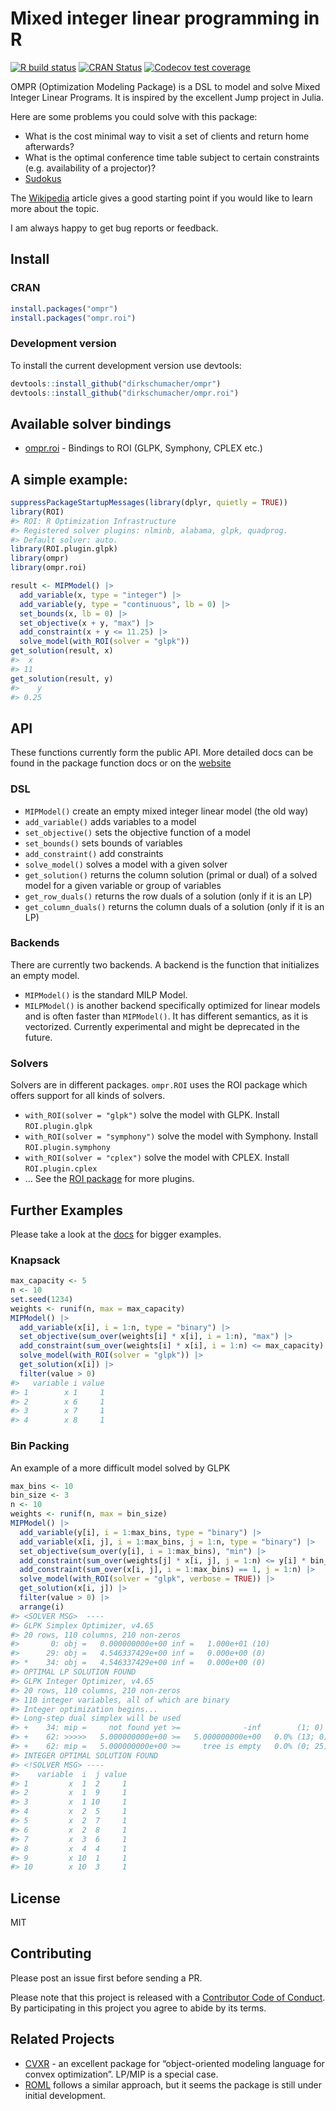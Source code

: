 
<!-- README.md is generated from README.Rmd. Please edit that file -->

# Mixed integer linear programming in R

<!-- badges: start -->

[![R build
status](https://github.com/dirkschumacher/ompr/workflows/R-CMD-check/badge.svg)](https://github.com/dirkschumacher/ompr/actions)
[![CRAN
Status](https://www.r-pkg.org/badges/version/ompr)](https://cran.r-project.org/package=ompr)
[![Codecov test
coverage](https://codecov.io/gh/dirkschumacher/ompr/branch/master/graph/badge.svg)](https://app.codecov.io/gh/dirkschumacher/ompr?branch=master)
<!-- badges: end -->

OMPR (Optimization Modeling Package) is a DSL to model and solve Mixed
Integer Linear Programs. It is inspired by the excellent Jump project in
Julia.

Here are some problems you could solve with this package:

-   What is the cost minimal way to visit a set of clients and return
    home afterwards?
-   What is the optimal conference time table subject to certain
    constraints (e.g. availability of a projector)?
-   [Sudokus](https://github.com/dirkschumacher/r-sudoku)

The [Wikipedia](https://en.wikipedia.org/wiki/Integer_programming)
article gives a good starting point if you would like to learn more
about the topic.

I am always happy to get bug reports or feedback.

## Install

### CRAN

``` r
install.packages("ompr")
install.packages("ompr.roi")
```

### Development version

To install the current development version use devtools:

``` r
devtools::install_github("dirkschumacher/ompr")
devtools::install_github("dirkschumacher/ompr.roi")
```

## Available solver bindings

-   [ompr.roi](https://github.com/dirkschumacher/ompr.roi) - Bindings to
    ROI (GLPK, Symphony, CPLEX etc.)

## A simple example:

``` r
suppressPackageStartupMessages(library(dplyr, quietly = TRUE)) 
library(ROI)
#> ROI: R Optimization Infrastructure
#> Registered solver plugins: nlminb, alabama, glpk, quadprog.
#> Default solver: auto.
library(ROI.plugin.glpk)
library(ompr)
library(ompr.roi)

result <- MIPModel() |>
  add_variable(x, type = "integer") |>
  add_variable(y, type = "continuous", lb = 0) |>
  set_bounds(x, lb = 0) |>
  set_objective(x + y, "max") |>
  add_constraint(x + y <= 11.25) |>
  solve_model(with_ROI(solver = "glpk"))
get_solution(result, x)
#>  x 
#> 11
get_solution(result, y)
#>    y 
#> 0.25
```

## API

These functions currently form the public API. More detailed docs can be
found in the package function docs or on the
[website](https://dirkschumacher.github.io/ompr)

### DSL

-   `MIPModel()` create an empty mixed integer linear model (the old
    way)
-   `add_variable()` adds variables to a model
-   `set_objective()` sets the objective function of a model
-   `set_bounds()` sets bounds of variables
-   `add_constraint()` add constraints
-   `solve_model()` solves a model with a given solver
-   `get_solution()` returns the column solution (primal or dual) of a
    solved model for a given variable or group of variables
-   `get_row_duals()` returns the row duals of a solution (only if it is
    an LP)
-   `get_column_duals()` returns the column duals of a solution (only if
    it is an LP)

### Backends

There are currently two backends. A backend is the function that
initializes an empty model.

-   `MIPModel()` is the standard MILP Model.
-   `MILPModel()` is another backend specifically optimized for linear
    models and is often faster than `MIPModel()`. It has different
    semantics, as it is vectorized. Currently experimental and might be
    deprecated in the future.

### Solvers

Solvers are in different packages. `ompr.ROI` uses the ROI package which
offers support for all kinds of solvers.

-   `with_ROI(solver = "glpk")` solve the model with GLPK. Install
    `ROI.plugin.glpk`
-   `with_ROI(solver = "symphony")` solve the model with Symphony.
    Install `ROI.plugin.symphony`
-   `with_ROI(solver = "cplex")` solve the model with CPLEX. Install
    `ROI.plugin.cplex`
-   … See the [ROI package](https://CRAN.R-project.org/package=ROI) for
    more plugins.

## Further Examples

Please take a look at the
[docs](https://dirkschumacher.github.io/ompr/articles/index.html) for
bigger examples.

### Knapsack

``` r
max_capacity <- 5
n <- 10
set.seed(1234)
weights <- runif(n, max = max_capacity)
MIPModel() |>
  add_variable(x[i], i = 1:n, type = "binary") |>
  set_objective(sum_over(weights[i] * x[i], i = 1:n), "max") |>
  add_constraint(sum_over(weights[i] * x[i], i = 1:n) <= max_capacity) |>
  solve_model(with_ROI(solver = "glpk")) |>
  get_solution(x[i]) |>
  filter(value > 0)
#>   variable i value
#> 1        x 1     1
#> 2        x 6     1
#> 3        x 7     1
#> 4        x 8     1
```

### Bin Packing

An example of a more difficult model solved by GLPK

``` r
max_bins <- 10
bin_size <- 3
n <- 10
weights <- runif(n, max = bin_size)
MIPModel() |>
  add_variable(y[i], i = 1:max_bins, type = "binary") |>
  add_variable(x[i, j], i = 1:max_bins, j = 1:n, type = "binary") |>
  set_objective(sum_over(y[i], i = 1:max_bins), "min") |>
  add_constraint(sum_over(weights[j] * x[i, j], j = 1:n) <= y[i] * bin_size, i = 1:max_bins) |>
  add_constraint(sum_over(x[i, j], i = 1:max_bins) == 1, j = 1:n) |>
  solve_model(with_ROI(solver = "glpk", verbose = TRUE)) |>
  get_solution(x[i, j]) |>
  filter(value > 0) |>
  arrange(i)
#> <SOLVER MSG>  ----
#> GLPK Simplex Optimizer, v4.65
#> 20 rows, 110 columns, 210 non-zeros
#>       0: obj =   0.000000000e+00 inf =   1.000e+01 (10)
#>      29: obj =   4.546337429e+00 inf =   0.000e+00 (0)
#> *    34: obj =   4.546337429e+00 inf =   0.000e+00 (0)
#> OPTIMAL LP SOLUTION FOUND
#> GLPK Integer Optimizer, v4.65
#> 20 rows, 110 columns, 210 non-zeros
#> 110 integer variables, all of which are binary
#> Integer optimization begins...
#> Long-step dual simplex will be used
#> +    34: mip =     not found yet >=              -inf        (1; 0)
#> +    62: >>>>>   5.000000000e+00 >=   5.000000000e+00   0.0% (13; 0)
#> +    62: mip =   5.000000000e+00 >=     tree is empty   0.0% (0; 25)
#> INTEGER OPTIMAL SOLUTION FOUND
#> <!SOLVER MSG> ----
#>    variable  i  j value
#> 1         x  1  2     1
#> 2         x  1  9     1
#> 3         x  1 10     1
#> 4         x  2  5     1
#> 5         x  2  7     1
#> 6         x  2  8     1
#> 7         x  3  6     1
#> 8         x  4  4     1
#> 9         x 10  1     1
#> 10        x 10  3     1
```

## License

MIT

## Contributing

Please post an issue first before sending a PR.

Please note that this project is released with a [Contributor Code of
Conduct](CONDUCT.md). By participating in this project you agree to
abide by its terms.

## Related Projects

-   [CVXR](https://cvxr.rbind.io/) - an excellent package for
    “object-oriented modeling language for convex optimization”. LP/MIP
    is a special case.
-   [ROML](https://r-forge.r-project.org/projects/roml/) follows a
    similar approach, but it seems the package is still under initial
    development.

